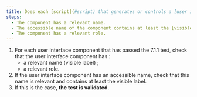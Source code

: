 ```yaml
---
title: Does each [script](#script) that generates or controls a [user interface component](#composant-d-interface) meet these conditions (excluding special cases)?
steps:
  - The component has a relevant name.
  - The accessible name of the component contains at least the [visible label](#visible-label).
  - The component has a relevant role.
---
```


1. For each user interface component that has passed the 7.1.1 test, check that the user interface component has :
   - a relevant name (visible label) ;
   - a relevant role.
2. If the user interface component has an accessible name, check that this name is relevant and contains at least the visible label.
3. If this is the case, **the test is validated**.

